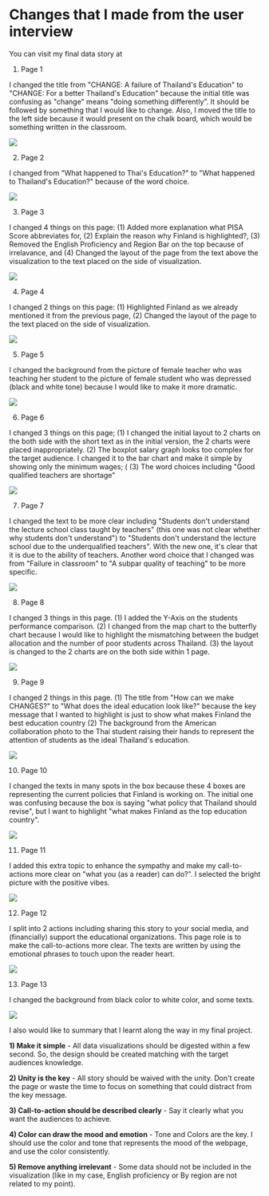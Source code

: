 # Changes that I made from the user interview

You can visit my final data story at 

1) Page 1

I changed the title from "CHANGE: A failure of Thailand's Education" to "CHANGE: For a better Thailand's Education" because the initial title was confusing as "change" means "doing something differently".
It should be followed by something that I would like to change. Also, I moved the title to the left side because it would present on the chalk board, which would be something written in the classroom.

<img src="Final_Page1.JPG">


2) Page 2

I changed from "What happened to Thai's Education?" to "What happened to Thailand's Education?" because of the word choice.

<img src="Final_Page2.JPG">


3) Page 3

I changed 4 things on this page: (1) Added more explanation what PISA Score abbreviates for, (2) Explain the reason why Finland is highlighted?, (3) Removed the English Proficiency and Region Bar on the top because of irrelavance,
and (4) Changed the layout of the page from the text above the visualization to the text placed on the side of visualization.

<img src="Final_Page3.JPG">


4) Page 4

I changed 2 things on this page: (1) Highlighted Finland as we already mentioned it from the previous page, (2) Changed the layout of the page to the text placed on the side of visualization.

<img src="Final_Page4.JPG">


5) Page 5

I changed the background from the picture of female teacher who was teaching her student to the picture of female student who was depressed (black and white tone) because I would like to make it more dramatic.

<img src="Final_Page5.JPG">


6) Page 6

I changed 3 things on this page; (1) I changed the initial layout to 2 charts on the both side with the short text as in the initial version, the 2 charts were placed inappropriately.
(2) The boxplot salary graph looks too complex for the target audience. I changed it to the bar chart and make it simple by showing only the minimum wages; (
(3) The word choices including "Good qualified teachers are shortage"

<img src="Final_Page6.JPG">


7) Page 7

I changed the text to be more clear including "Students don't understand the lecture school  class taught by teachers" (this one was not clear whether why students don't understand") to "Students don't understand the lecture school due to the underqualified teachers".
With the new one, it's clear that it is due to the ability of teachers. Another word choice that I changed was from "Failure in classroom" to "A subpar quality of teaching" to be more specific.

<img src="Final_Page7.JPG">


8) Page 8

I changed 3 things in this page. (1) I added the Y-Axis on the students performance comparison. (2) I changed from the map chart to the butterfly chart because I would like to highlight the mismatching between the budget allocation and the number of poor students across Thailand.
(3) the layout is changed to the 2 charts are on the both side within 1 page.

<img src="Final_Page8.JPG">


9) Page 9

I changed 2 things in this page. (1) The title from "How can we make CHANGES?" to "What does the ideal education look like?" because the key message that I wanted to highlight is just to show what makes Finland the best education country
(2) The background from the American collaboration photo to the Thai student raising their hands to represent the attention of students as the ideal Thailand's education.

<img src="Final_Page9.JPG">

10) Page 10

I changed the texts in many spots in the box because these 4 boxes are representing the current policies that Finland is working on. The initial one was confusing because the box is saying "what policy that Thailand should revise", 
but I want to highlight "what makes Finland as the top education country". 

<img src="Final_Page10.JPG">


11) Page 11

I added this extra topic to enhance the sympathy and make my call-to-actions more clear on "what you (as a reader) can do?". I selected the bright picture with the positive vibes.

<img src="Final_Page11.JPG">

12) Page 12

I split into 2 actions including sharing this story to your social media, and (financially) support the educational organizations. This page role is to make the call-to-actions more clear.
The texts are written by using the emotional phrases to touch upon the reader heart. 

<img src="Final_Page12.JPG">


13) Page 13

I changed the background from black color to white color, and some texts. 

<img src="Final_Page13.JPG">


I also would like to summary that I learnt along the way in my final project.

**1) Make it simple** - All data visualizations should be digested within a few second. So, the design should be created matching with the target audiences knowledge.

**2) Unity is the key** - All story should be waived with the unity. Don't create the page or waste the time to focus on something that could distract from the key message.

**3) Call-to-action should be described clearly** - Say it clearly what you want the audiences to achieve.

**4) Color can draw the mood and emotion** - Tone and Colors are the key. I should use the color and tone that represents the mood of the webpage, and use the color consistently.

**5) Remove anything irrelevant** - Some data should not be included in the visualization (like in my case, English proficiency or By region are not related to my point).


